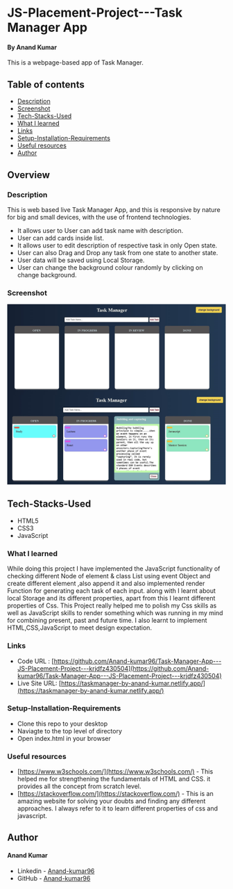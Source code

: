 # JS-Placement-Project---Task Manager App

#### By Anand Kumar
This is a webpage-based app of Task Manager. 

## Table of contents

  - [Description](#description)
  - [Screenshot](#Screenshot)
  - [Tech-Stacks-Used](#Tech-Stacks-Used)
  - [What I learned](#what-i-learned)
  - [Links](#links) 
  - [Setup-Installation-Requirements](#Setup-Installation-Requirements)
  - [Useful resources](#useful-resources)
  - [Author](#author)

## Overview

### Description

This is web based live Task Manager App, and this is responsive by nature for big and small devices, with the use of frontend technologies. 
- It allows user to User can add task name with description. 
- User can add cards inside list.
- It allows user to edit description of respective task in only Open state.
- User can also Drag and Drop any task from one state to another state.
- User data will be saved using Local Storage. 
- User can change the background colour randomly by clicking on change
  background.


### Screenshot

![screenshot](./images/Screenshot.jpg)

## Tech-Stacks-Used
   
- HTML5
- CSS3
- JavaScript

### What I learned

While doing this project I have implemented the JavaScript functionality of checking different Node of element & class List using event Object and create different element ,also append it and also implemented render Function  for generating each task of each input. along with I learnt about local Storage and its different properties, apart from this I learnt different properties of Css. This Project really helped me to polish my Css skills as well as JavaScript skills to render something which was running in my mind for combining present, past and future time. I also learnt to implement HTML,CSS,JavaScript to meet design expectation. 


### Links

- Code URL     : [https://github.com/Anand-kumar96/Task-Manager-App---JS-Placement-Project---krjdfz430504](https://github.com/Anand-kumar96/Task-Manager-App---JS-Placement-Project---krjdfz430504)
- Live Site URL: [https://taskmanager-by-anand-kumar.netlify.app/](https://taskmanager-by-anand-kumar.netlify.app/)

### Setup-Installation-Requirements
-  Clone this repo to your desktop
-  Naviagte to the top level of directory
-  Open index.html in your browser

### Useful resources

- [https://www.w3schools.com/](https://www.w3schools.com/) - This helped me for strengthening the fundamentals of HTML and CSS. it provides all the concept from scratch      level.
- [https://stackoverflow.com/](https://stackoverflow.com/) - This is an amazing website for solving your doubts and finding any different approaches. I always refer to it to learn different properties of css and javascript.

## Author
#### Anand Kumar
- Linkedin - [Anand-kumar96](https://www.linkedin.com/in/anand-kumar96/)
- GitHub -   [Anand-kumar96](https://github.com/Anand-kumar96)
